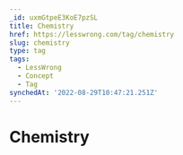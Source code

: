 ```yaml
---
_id: uxmGtpeE3KoE7pzSL
title: Chemistry
href: https://lesswrong.com/tag/chemistry
slug: chemistry
type: tag
tags:
  - LessWrong
  - Concept
  - Tag
synchedAt: '2022-08-29T10:47:21.251Z'
---
```


# Chemistry
